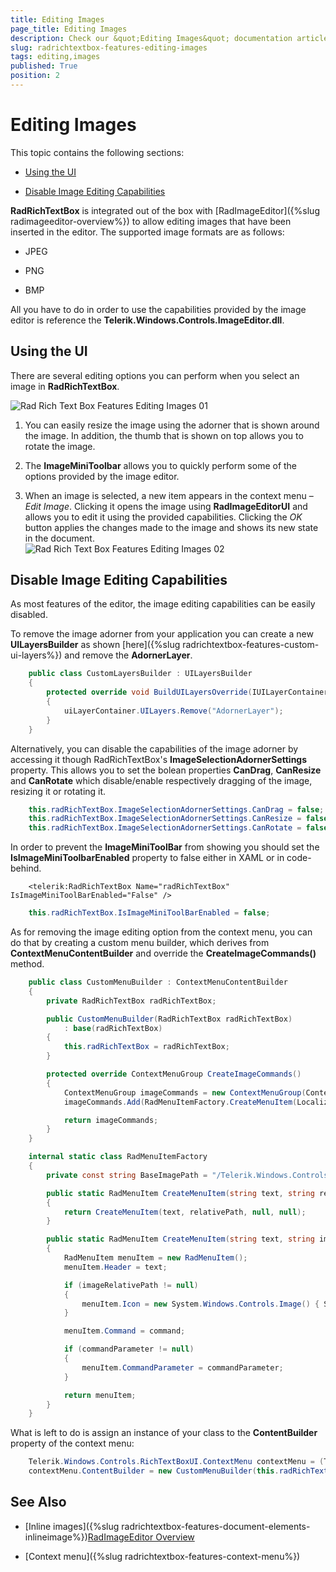 ```yaml
---
title: Editing Images
page_title: Editing Images
description: Check our &quot;Editing Images&quot; documentation article for the RadRichTextBox {{ site.framework_name }} control.
slug: radrichtextbox-features-editing-images
tags: editing,images
published: True
position: 2
---
```


# Editing Images



This topic contains the following sections:

* [Using the UI](#using-the-ui)

* [Disable Image Editing Capabilities](#disable-image-editing-capabilities)

__RadRichTextBox__ is integrated out of the box with [RadImageEditor]({%slug radimageeditor-overview%}) to allow editing images that have been inserted in the editor. The supported image formats are as follows:
      

* JPEG

* PNG

* BMP

All you have to do in order to use the capabilities provided by the image editor is reference the __Telerik.Windows.Controls.ImageEditor.dll__.
      

## Using the UI

There are several editing options you can perform when you select an image in __RadRichTextBox__.

![Rad Rich Text Box Features Editing Images 01](images/RadRichTextBox_Features_Editing_Images_01.png)

1. You can easily resize the image using the adorner that is shown around the image. In addition, the thumb that is shown on top allows you to rotate the image.
            

1. The __ImageMiniToolbar__ allows you to quickly perform some of the options provided by the image editor.
            

1. When an image is selected, a new item appears in the context menu – *Edit Image*. Clicking it opens the image using __RadImageEditorUI__ and allows you to edit it using the provided capabilities. Clicking the *OK* button applies the changes made to the image and shows its new state in the document. <br/>![Rad Rich Text Box Features Editing Images 02](images/RadRichTextBox_Features_Editing_Images_02.png)

## Disable Image Editing Capabilities

As most features of the editor, the image editing capabilities can be easily disabled.

To remove the image adorner from your application you can create a new __UILayersBuilder__ as shown [here]({%slug radrichtextbox-features-custom-ui-layers%}) and remove the __AdornerLayer__.
        



```C#
    public class CustomLayersBuilder : UILayersBuilder
    {
        protected override void BuildUILayersOverride(IUILayerContainer uiLayerContainer)
        {
            uiLayerContainer.UILayers.Remove("AdornerLayer");
        }
    }
```



Alternatively, you can disable the capabilities of the image adorner by accessing it though RadRichTextBox's  __ImageSelectionAdornerSettings__ property. This allows you to set the bolean properties __CanDrag__, __CanResize__ and __CanRotate__ which disable/enable respectively dragging of the image, resizing it or rotating it.
        



```C#
    this.radRichTextBox.ImageSelectionAdornerSettings.CanDrag = false;
    this.radRichTextBox.ImageSelectionAdornerSettings.CanResize = false;
    this.radRichTextBox.ImageSelectionAdornerSettings.CanRotate = false;
```



In order to prevent the __ImageMiniToolBar__ from showing you should set the __IsImageMiniToolbarEnabled__ property to false either in XAML or in code-behind.
        



```XAML
    <telerik:RadRichTextBox Name="radRichTextBox" IsImageMiniToolBarEnabled="False" />
```





```C#
    this.radRichTextBox.IsImageMiniToolBarEnabled = false;
```



As for removing the image editing option from the context menu, you can do that by creating a custom menu builder, which derives from __ContextMenuContentBuilder__ and override the __CreateImageCommands()__ method.
        



```C#
    public class CustomMenuBuilder : ContextMenuContentBuilder
    {
        private RadRichTextBox radRichTextBox;

        public CustomMenuBuilder(RadRichTextBox radRichTextBox)
            : base(radRichTextBox)
        {
            this.radRichTextBox = radRichTextBox;
        }

        protected override ContextMenuGroup CreateImageCommands()
        {
            ContextMenuGroup imageCommands = new ContextMenuGroup(ContextMenuGroupType.ImageCommands);
            imageCommands.Add(RadMenuItemFactory.CreateMenuItem(LocalizationManager.GetString("Documents_ContextMenu_Image_InsertCaption"), "16/InsertCaption.png", this.radRichTextBox.Commands.ShowInsertCaptionDialogCommand));

            return imageCommands;
        }
    }

    internal static class RadMenuItemFactory
    {
        private const string BaseImagePath = "/Telerik.Windows.Controls.RichTextBoxUI;component/Images/MSOffice/";

        public static RadMenuItem CreateMenuItem(string text, string relativePath)
        {
            return CreateMenuItem(text, relativePath, null, null);
        }

        public static RadMenuItem CreateMenuItem(string text, string imageRelativePath, RichTextBoxCommandBase command, object commandParameter = null)
        {
            RadMenuItem menuItem = new RadMenuItem();
            menuItem.Header = text;

            if (imageRelativePath != null)
            {
                menuItem.Icon = new System.Windows.Controls.Image() { Source = new BitmapImage(new Uri(BaseImagePath + imageRelativePath, UriKind.Relative)), Stretch = Stretch.None };
            }

            menuItem.Command = command;

            if (commandParameter != null)
            {
                menuItem.CommandParameter = commandParameter;
            }

            return menuItem;
        }
    }
```



What is left to do is assign an instance of your class to the __ContentBuilder__ property of the context menu:
        



```C#
    Telerik.Windows.Controls.RichTextBoxUI.ContextMenu contextMenu = (Telerik.Windows.Controls.RichTextBoxUI.ContextMenu)this.radRichTextBox.ContextMenu;
    contextMenu.ContentBuilder = new CustomMenuBuilder(this.radRichTextBox);
```



## See Also

 * [Inline images]({%slug radrichtextbox-features-document-elements-inlineimage%})[RadImageEditor Overview]()

 * [Context menu]({%slug radrichtextbox-features-context-menu%})
